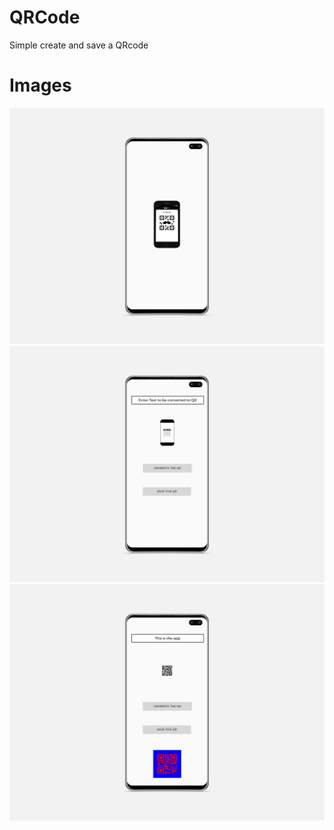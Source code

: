 # QRCode
Simple create and save a QRcode

# Images


![Image1](galaxy-s10-mockup.png)
![Image2](2.png)
![Image3](3.png)

